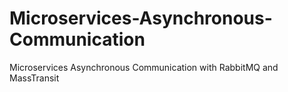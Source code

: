 # Microservices-Asynchronous-Communication
Microservices Asynchronous Communication with RabbitMQ and MassTransit
